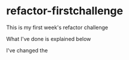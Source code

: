 # refactor-firstchallenge
This is my first week's refactor challenge 

What I've done is explained below 

I've changed the <title> in the header to Horiseon instead of "website" to improve SEO opportunities

I reviewied every link within the header to make sure they were fully functional and only one wasn't as it was missing the id component (specifically the first one - search-engine-optimization)

I've added the alt= atribbute to the images to ensure the page is properly accessible

I've made sure the HTML file contains elements that follow the semantic rules of HTML grammar such as <header>, <main>, <article>, <aside> and <section>. 

I've made sure CSS is updated after changing the elements in HTML. I've merged a few declarations that shared the same selector rules and class to tidy and clean the code up a bit 